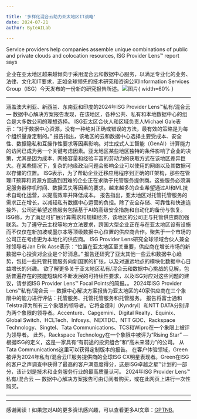 ```yaml
---

title: '多样化混合云助力亚太地区IT战略'
date: 2024-07-21
author: ByteAILab

---
```


Service providers help companies assemble unique combinations of public and private clouds and colocation resources, ISG Provider Lens™ report says

企业在亚太地区越来越倾向于采用混合云和数据中心服务，以满足专业化的业务、法律、文化和IT要求，正如全球领先的技术研究和咨询公司Information Services Group（ISG）今天发布的一份新的研究报告所述。![图片](https://ai-techpark.com/wp-content/uploads/2024/07/Diverse-960x540.jpg){ width=60% }

---

涵盖澳大利亚、新西兰、东南亚和印度的2024年ISG Provider Lens™私有/混合云 — 数据中心解决方案报告发现，在该地区，各种公共、私有和本地数据中心的组合是大多数公司的理想选择。
ISG亚太区合伙人和区域负责人Michael Gale表示：“对于数据中心资源，没有一种绝对正确或错误的方法，最有效的策略是为每个组织量身定制的。”
报告指出，该地区的云和数据中心选择主要受成本、安全性、数据隐私和互操作性要求等因素影响。对生成式人工智能（GenAI）计算能力的访问已成为另一个关键考虑因素。亚太地区某些地区独特的条件影响了企业的决策，尤其是因为成本、网络容量和经验丰富的劳动力的获取方式在该地区差异巨大。在某些情况下，复杂的地缘政治问题会影响企业可以使用的网络以及其数据可以存储的位置。
ISG表示，为了帮助企业迁移应用程序到正确的IT架构，那些在管理IT预算和资源方面遇到困难的企业正在求助于托管服务提供商。这些服务必须满足服务器停机时间、数据丢失等因素的要求。越来越多的企业希望通过AI和ML技术自动化运营，以提高效率并降低成本。
报告指出，亚太地区对托管托管服务的需求正在增长，以减轻私有数据中心运营的负担。除了安全存储、可靠性和快速连接外，公司还希望这些服务包括基于AI的高级安全措施和自动化的备份与恢复。
ISG称，为了满足可扩展计算需求和规模经济，该地区的公司正与托管供应商加强联系。为了遵守云主权等地方立法要求，跨国大型企业正在与在亚太地区设有设施而不仅仅在新加坡或墨尔本等顶级数据中心位置的供应商合作。聚焦于一个市场的公司正在考虑更为本地化的供应商。
ISG Provider Lens研究全球领域合伙人兼全球领导者Jan Erik Aase表示：“位置在亚太地区至关重要，供应商在增长市场的新数据中心投资对企业是个好消息。”
报告还研究了亚太其他一些云和数据中心趋势，包括一些托管托管服务向新国家的扩张，以及对遥远地点的模块化数据中心日益增长的兴趣。
欲了解更多关于亚太地区私有/混合云和数据中心挑战的见解，包括普遍存在的技能短缺和不断发展的可持续性要求，以及ISG对应对这些问题的建议，请参阅ISG Provider Lens™ Focal Points的简报。。
2024年ISG Provider Lens™私有/混合云 — 数据中心解决方案报告为亚太地区的40家供应商在三个象限中的能力进行评估：托管服务、托管托管服务和托管服务。
报告将富士通和Telstra评为所有三个象限的领导者。它将金德利（Kyndryl）和NTT DATA分别评为两个象限的领导者。Accenture、Capgemini、Digital Realty、Equinix、Global Switch、HCLTech、Infosys、NEXTDC、NTT GDC、Rackspace Technology、Singtel、Tata Communications、TCS和Wipro在一个象限上被评为领导者。
此外，Rackspace Technology在一个象限中被评为“Rising Star” — 根据ISG的定义，这是一家具有“有前途的投资组合”和“高未来潜力”的公司。
从Tata Communications这里可以获得定制版本的报告。
在客户体验领域，Green被评为2024年私有/混合云IT服务提供商的全球ISG CX明星表现者。Green在ISG的客户之声调查中获得了最高的客户满意度得分，这是ISG卓越之星™计划的一部分，该计划是技术和业务服务行业的最高质量认可。
2024年ISG Provider Lens™私有/混合云 — 数据中心解决方案报告可由订阅者购买，或在此网页上进行一次性购买。

---
---
感谢阅读！如果您对AI的更多资讯感兴趣，可以查看更多AI文章：[GPTNB](https://gptnb.com)。